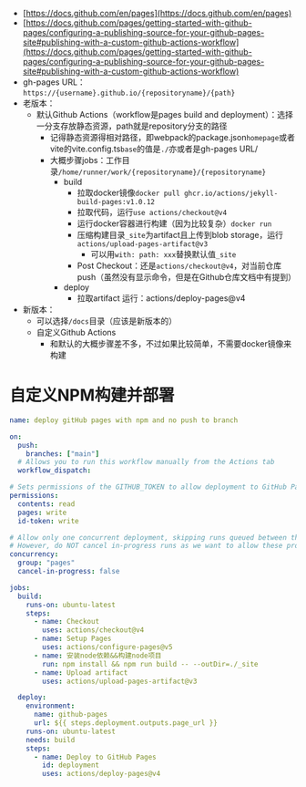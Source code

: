 + [https://docs.github.com/en/pages](https://docs.github.com/en/pages)
+ [https://docs.github.com/pages/getting-started-with-github-pages/configuring-a-publishing-source-for-your-github-pages-site#publishing-with-a-custom-github-actions-workflow](https://docs.github.com/pages/getting-started-with-github-pages/configuring-a-publishing-source-for-your-github-pages-site#publishing-with-a-custom-github-actions-workflow)
+ gh-pages URL：`https://{username}.github.io/{repositoryname}/{path}`
+ 老版本：
    - 默认Github Actions（workflow是pages build and deployment）：选择一分支存放静态资源，path就是repository分支的路径
        * 记得静态资源得相对路径，即webpack的package.json`homepage`或者vite的vite.config.ts`base`的值是`./`亦或者是gh-pages URL/
        * 大概步骤jobs：工作目录`/home/runner/work/{repositoryname}/{repositoryname}`
            + build
                - 拉取docker镜像`docker pull ghcr.io/actions/jekyll-build-pages:v1.0.12`
                - 拉取代码，运行`use actions/checkout@v4`
                - 运行docker容器进行构建（因为比较复杂）`docker run`
                - 压缩构建目录`_site`为artifact且上传到blob storage，运行`actions/upload-pages-artifact@v3`
                    * 可以用`with: path: xxx`替换默认值`_site`
                - Post Checkout：还是`actions/checkout@v4`，对当前仓库push（虽然没有显示命令，但是在Github仓库文档中有提到）
            + deploy
                - 拉取artifact 运行：actions/deploy-pages@v4
+ 新版本：
    - 可以选择`/docs`目录（应该是新版本的）
    - 自定义Github Actions
        * 和默认的大概步骤差不多，不过如果比较简单，不需要docker镜像来构建



# 自定义NPM构建并部署
```yaml
name: deploy gitHub pages with npm and no push to branch

on:
  push:
    branches: ["main"]
  # Allows you to run this workflow manually from the Actions tab
  workflow_dispatch:

# Sets permissions of the GITHUB_TOKEN to allow deployment to GitHub Pages
permissions:
  contents: read
  pages: write
  id-token: write

# Allow only one concurrent deployment, skipping runs queued between the run in-progress and latest queued.
# However, do NOT cancel in-progress runs as we want to allow these production deployments to complete.
concurrency:
  group: "pages"
  cancel-in-progress: false

jobs:
  build:
    runs-on: ubuntu-latest
    steps:
      - name: Checkout
        uses: actions/checkout@v4
      - name: Setup Pages
        uses: actions/configure-pages@v5
      - name: 安装node依赖&&构建node项目
        run: npm install && npm run build -- --outDir=./_site
      - name: Upload artifact
        uses: actions/upload-pages-artifact@v3

  deploy:
    environment:
      name: github-pages
      url: ${{ steps.deployment.outputs.page_url }}
    runs-on: ubuntu-latest
    needs: build
    steps:
      - name: Deploy to GitHub Pages
        id: deployment
        uses: actions/deploy-pages@v4

```

